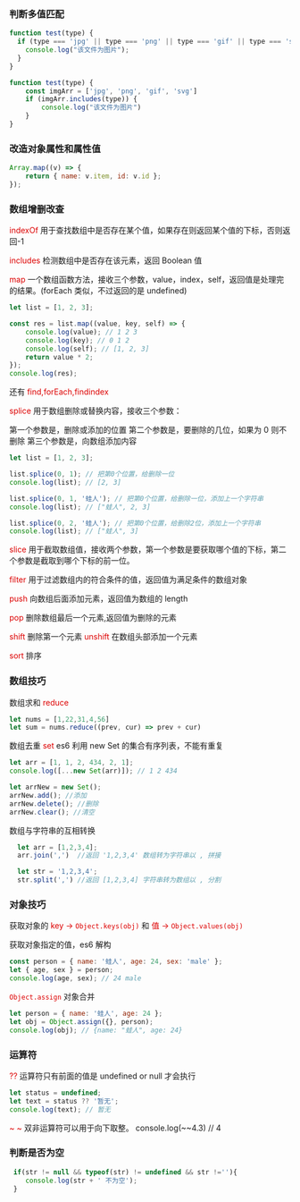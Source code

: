 ### 判断多值匹配

```js
function test(type) {
  if (type === 'jpg' || type === 'png' || type === 'gif' || type === 'svg') {
    console.log("该文件为图片");
  }
}

function test(type) {
    const imgArr = ['jpg', 'png', 'gif', 'svg']
    if (imgArr.includes(type)) {
        console.log("该文件为图片")
    }
}

```

### 改造对象属性和属性值

```js
Array.map((v) => {
	return { name: v.item, id: v.id };
});
```

### 数组增删改查

<font style="color:#dd0000">indexOf</font> 用于查找数组中是否存在某个值，如果存在则返回某个值的下标，否则返回-1

<font style="color:#dd0000">includes</font> 检测数组中是否存在该元素，返回 Boolean 值

<font style="color:#dd0000">map</font> 一个数组函数方法，接收三个参数，value，index，self，返回值是处理完的结果。(forEach 类似，不过返回的是 undefined)

```js
let list = [1, 2, 3];

const res = list.map((value, key, self) => {
	console.log(value); // 1 2 3
	console.log(key); // 0 1 2
	console.log(self); // [1, 2, 3]
	return value * 2;
});
console.log(res);
```

还有 <font style="color:#dd0000">find,forEach,findindex</font>

<font style="color:#dd0000">splice</font> 用于数组删除或替换内容，接收三个参数：

第一个参数是，删除或添加的位置
第二个参数是，要删除的几位，如果为 0 则不删除
第三个参数是，向数组添加内容

```js
let list = [1, 2, 3];

list.splice(0, 1); // 把第0个位置，给删除一位
console.log(list); // [2, 3]

list.splice(0, 1, '蛙人'); // 把第0个位置，给删除一位，添加上一个字符串
console.log(list); // ["蛙人", 2, 3]

list.splice(0, 2, '蛙人'); // 把第0个位置，给删除2位，添加上一个字符串
console.log(list); // ["蛙人", 3]
```

<font style="color:#dd0000">slice</font> 用于截取数组值，接收两个参数，第一个参数是要获取哪个值的下标，第二个参数是截取到哪个下标的前一位。

<font style="color:#dd0000">filter</font> 用于过滤数组内的符合条件的值，返回值为满足条件的数组对象

<font style="color:#dd0000">push</font> 向数组后面添加元素，返回值为数组的 length

<font style="color:#dd0000">pop</font> 删除数组最后一个元素,返回值为删除的元素

<font style="color:#dd0000">shift</font> 删除第一个元素
<font style="color:#dd0000">unshift</font> 在数组头部添加一个元素

<font style="color:#dd0000">sort</font> 排序

### 数组技巧

数组求和 <font style="color:#dd0000">reduce</font>

```js
let nums = [1,22,31,4,56]
let sum = nums.reduce((prev, cur) => prev + cur)
```

数组去重 <font style="color:#dd0000">set</font> es6 利用 new Set 的集合有序列表，不能有重复

```js
let arr = [1, 1, 2, 434, 2, 1];
console.log([...new Set(arr)]); // 1 2 434

let arrNew = new Set();
arrNew.add(); //添加
arrNew.delete(); //删除
arrNew.clear(); //清空
```

数组与字符串的互相转换

```js
  let arr = [1,2,3,4];
  arr.join(',')  //返回 '1,2,3,4' 数组转为字符串以 , 拼接

  let str = '1,2,3,4';
  str.split(',') //返回 [1,2,3,4] 字符串转为数组以 , 分割
```

### 对象技巧

获取对象的 <font style="color:#dd0000">key -> ``Object.keys(obj)`` </font> 和 <font style="color:#dd0000">值 -> ``Object.values(obj)`` </font>

获取对象指定的值，es6 解构

```js
const person = { name: '蛙人', age: 24, sex: 'male' };
let { age, sex } = person;
console.log(age, sex); // 24 male
```

<font style="color:#dd0000">``Object.assign``</font> 对象合并

```js
let person = { name: '蛙人', age: 24 };
let obj = Object.assign({}, person);
console.log(obj); // {name: "蛙人", age: 24}
```

### 运算符

<font style="color:#dd0000">??</font> 运算符只有前面的值是 undefined or null 才会执行

```js
let status = undefined;
let text = status ?? '暂无';
console.log(text); // 暂无
```

<font style="color:#dd0000">~ ~</font>  双非运算符可以用于向下取整。 console.log(~~4.3) // 4

### 判断是否为空

```js
 if(str != null && typeof(str) != undefined && str !=''){
    console.log(str + ' 不为空');
 }
```